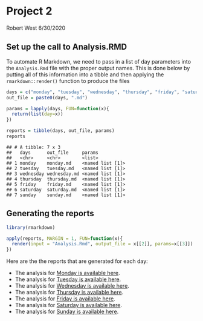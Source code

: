 Project 2
================
Robert West
6/30/2020

## Set up the call to Analysis.RMD

To automate R Markdown, we need to pass in a list of day parameters into
the `Analysis.Rmd` file with the proper output names. This is done below
by putting all of this information into a tibble and then applying the
`rmarkdown::render()` function to produce the
files

``` r
days = c("monday", "tuesday", "wednesday", "thursday", "friday", "saturday", "sunday")
out_file = paste0(days, ".md")

params = lapply(days, FUN=function(x){
  return(list(day=x))
})

reports = tibble(days, out_file, params)
reports
```

    ## # A tibble: 7 x 3
    ##   days      out_file     params          
    ##   <chr>     <chr>        <list>          
    ## 1 monday    monday.md    <named list [1]>
    ## 2 tuesday   tuesday.md   <named list [1]>
    ## 3 wednesday wednesday.md <named list [1]>
    ## 4 thursday  thursday.md  <named list [1]>
    ## 5 friday    friday.md    <named list [1]>
    ## 6 saturday  saturday.md  <named list [1]>
    ## 7 sunday    sunday.md    <named list [1]>

## Generating the reports

``` r
library(rmarkdown)

apply(reports, MARGIN = 1, FUN=function(x){
  render(input = "Analysis.Rmd", output_file = x[[2]], params=x[[3]])
})
```

Here are the the reports that are generated for each day:

  - The analysis for [Monday is available here](Analysis.md).  
  - The analysis for [Tuesday is available here](tuesday.md).  
  - The analysis for [Wednesday is available here](wednesday.md).  
  - The analysis for [Thursday is available here](thursday.md).  
  - The analysis for [Friday is available here](friday.md).  
  - The analysis for [Saturday is available here](saturday.md).  
  - The analysis for [Sunday is available here](sunday.md).
